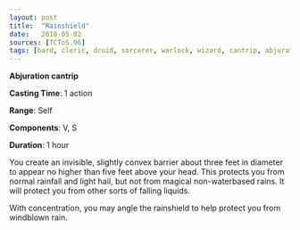 ```yaml
---
layout: post
title:  "Rainshield"
date:   2018-05-02
sources: [TCToS.96]
tags: [bard, cleric, druid, sorcerer, warlock, wizard, cantrip, abjuration]
---
```


**Abjuration cantrip**

**Casting Time**: 1 action

**Range**: Self

**Components**: V, S

**Duration**: 1 hour

You create an invisible, slightly convex barrier about three feet in diameter to appear no higher than five feet above your head. This protects you from normal rainfall and light hail, but not from magical non-waterbased rains. It will protect you from other sorts of falling liquids.

With concentration, you may angle the rainshield to help protect you from windblown rain.